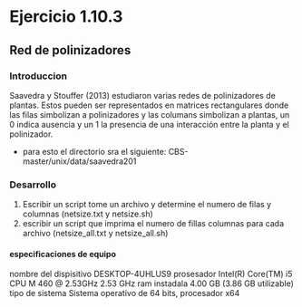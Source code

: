 # Ejercicio 1.10.3
## Red de polinizadores
### Introduccion 
Saavedra y Stouffer (2013) estudiaron varias redes de polinizadores de plantas. Estos pueden ser representados en matrices rectangulares donde las filas simbolizan a polinizadores y las columans simbolizan a plantas, un 0 indica ausencia y un 1 la presencia de una interacción entre la planta y el polinizador.
- para esto el directorio sra el siguiente: CBS-master/unix/data/saavedra201
### Desarrollo
1. Escribir un script tome un archivo y determine el numero de filas y columnas (netsize.txt y netsize.sh)
2. escribir un script que imprima el numero de fillas  columnas para cada archivo (netsize_all.txt y netsize_all.sh)

#### especificaciones de equipo
nombre del dispisitivo        DESKTOP-4UHLUS9
prosesador          Intel(R) Core(TM) i5 CPU       M 460  @ 2.53GHz   2.53 GHz
ram instadala       4.00 GB (3.86 GB utilizable)
tipo de sistema    Sistema operativo de 64 bits, procesador x64
